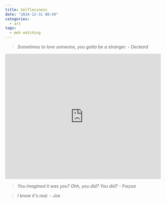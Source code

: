 ```yaml
---
title: Selflessness
date: "2024-12-31 08:49"
categories:
  - art
tags:
  - meh watching
---
```


> _Sometimes to love someone, you gotta be a stranger. - Deckard_

<iframe
  src="https://youtu.be/OAh7oogM0ew?si=9PRZPSEdX6ojoBYB"
  style="overflow:hidden; width:100%; height:405px" frameborder="0"
  allow="accelerometer; autoplay; clipboard-write; encrypted-media; gyroscope; picture-in-picture" allowfullscreen>
</iframe>

> _You imagined it was you? Ohh, you did? You did? - Freysa_

> _I know it's real. - Joe_
